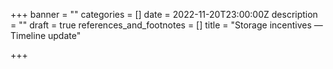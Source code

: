+++
banner = ""
categories = []
date = 2022-11-20T23:00:00Z
description = ""
draft = true
references_and_footnotes = []
title = "Storage incentives — Timeline update"

+++
